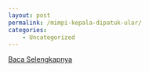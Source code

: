 ```yaml
---
layout: post
permalink: /mimpi-kepala-dipatuk-ular/
categories:
    - Uncategorized
---
```


[Baca Selengkapnya](/07)